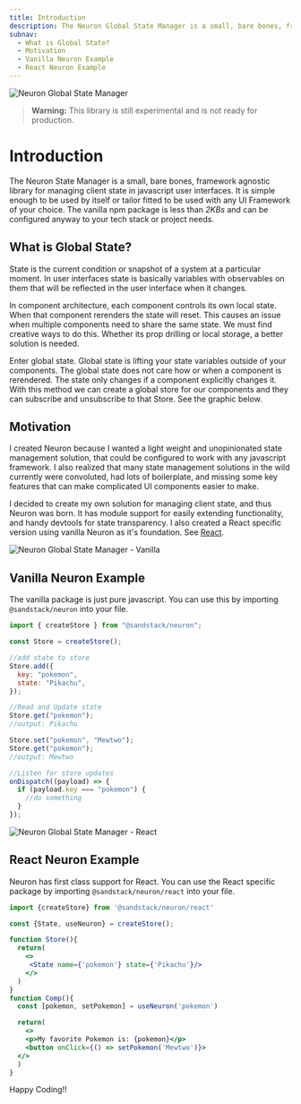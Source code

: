 ```yaml
---
title: Introduction
description: The Neuron Global State Manager is a small, bare bones, framework agnostic library for managing client state in javascript user interfaces.
subnav:
  - What is Global State?
  - Motivation
  - Vanilla Neuron Example
  - React Neuron Example
---
```


![Neuron Global State Manager](https://sandstack.dev/readme-neuron.png "a title")

> **Warning:** This library is still experimental and is not ready for production.

# Introduction

The Neuron State Manager is a small, bare bones, framework agnostic library for managing client state in javascript user interfaces. It is simple enough to be used by itself or tailor fitted to be used with any UI Framework of your choice. The vanilla npm package is less than _2KBs_ and can be configured anyway to your tech stack or project needs.

## What is Global State?

State is the current condition or snapshot of a system at a particular moment. In user interfaces state is basically variables with observables on them that will be reflected in the user interface when it changes.

In component architecture, each component controls its own local state. When that component rerenders the state will reset. This causes an issue when multiple components need to share the same state. We must find creative ways to do this. Whether its prop drilling or local storage, a better solution is needed.

Enter global state. Global state is lifting your state variables outside of your components. The global state does not care how or when a component is rerendered. The state only changes if a component explicitly changes it. With this method we can create a global store for our components and they can subscribe and unsubscribe to that Store. See the graphic below.

## Motivation

I created Neuron because I wanted a light weight and unopinionated state management solution, that could be configured to work with any javascript framework. I also realized that many state management solutions in the wild currently were convoluted, had lots of boilerplate, and missing some key features that can make complicated UI components easier to make.

I decided to create my own solution for managing client state, and thus Neuron was born. It has module support for easily extending functionality, and handy devtools for state transparency. I also created a React specific version using vanilla Neuron as it's foundation. See [React](/react/about).

![Neuron Global State Manager - Vanilla](https://sandstack.dev/neuron-vanilla-banner.png "a title")

## Vanilla Neuron Example

The vanilla package is just pure javascript. You can use this by importing `@sandstack/neuron` into your file.

```javascript
import { createStore } from "@sandstack/neuron";

const Store = createStore();

//add state to store
Store.add({
  key: "pokemon",
  state: "Pikachu",
});

//Read and Update state
Store.get("pokemon");
//output: Pikachu

Store.set("pokemon", "Mewtwo");
Store.get("pokemon");
//output: Mewtwo

//Listen for store updates
onDispatch((payload) => {
  if (payload.key === "pokemon") {
    //do something
  }
});
```

![Neuron Global State Manager - React](https://sandstack.dev/neuron-react-banner.png "a title")

## React Neuron Example

Neuron has first class support for React. You can use the React specific package by importing `@sandstack/neuron/react` into your file.

```jsx
import {createStore} from '@sandstack/neuron/react'

const {State, useNeuron} = createStore();

function Store(){
  return(
    <>
     <State name={'pokemon'} state={'Pikachu'}/>
    </>
  )
}
function Comp(){
  const [pokemon, setPokemon] = useNeuron('pokemon')

  return(
    <>
    <p>My favorite Pokemon is: {pokemon}</p>
    <button onClick={() => setPokemon('Mewtwo')}>
  </>
  )
}
```

Happy Coding!!
